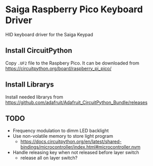 # Saiga Raspberry Pico Keyboard Driver

HID keyboard driver for the Saiga Keypad

## Install CircuitPython
Copy `.UF2` file to the Raspbery Pico. It can be downloaded from https://circuitpython.org/board/raspberry_pi_pico/

## Install Librarys
Install needed librarys from https://github.com/adafruit/Adafruit_CircuitPython_Bundle/releases

## TODO
- Frequency modulation to dimm LED backlight
- Use non-volatile memory to store light program
    - https://docs.circuitpython.org/en/latest/shared-bindings/microcontroller/index.html#microcontroller.nvm
- Handle releasing key when not released before layer switch
    - release all on layer switch?
